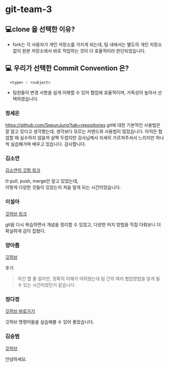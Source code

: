 # git-team-3

## 💻clone 을 선택한 이유?

- fork는 각 사용자가 개인 저장소를 가지게 되는데, 팀 내에서는 별도의 개인 저장소 없이 원본 저장소에서 바로 작업하는 것이 더 효율적이라 판단되었습니다.

## 💻 우리가 선택한 Commit Convention 은?

```
  <type> : <subject>
```

- 팀원들이 변경 사항을 쉽게 이해할 수 있어 협업에 효율적이며, 가독성이 높아서 선택하였습니다.


### 정세은

<https://github.com/SeeunJung?tab=repositories>
git에 대한 기본적인 사용법은 잘 알고 있다고 생각했는데, 생각보다 모르는 커맨드와 사용법이 많았습니다. 아직은 협업할 때 실수하지 않을까 살짝 두렵지만 강사님께서 자세히 가르쳐주셔서 느리지만 하나씩 실습해가며 배우고 있습니다. 감사합니다.

### 김소연

[김소연의 깃헙 링크](https://github.com/soyeon0116)

🤓 pull, push, merge만 알고 있었는데, <br>이렇게 다양한 것들이 있었는지 처음 알게 되는 시간이었습니다.

### 이설아

[깃허브 링크](https://github.com/SNXWXH)

git을 다시 복습하면서 개념을 정리할 수 있었고, 다양한 머지 방법을 직접 다뤄보니 더 확실하게 감이 잡혔다.

### 양아름

[깃허브](https://github.com/Eilleen-yang)

후기

> 하긴 할 줄 알지만, 정확히 이해가 어려웠는데 팀 간의 여러 협업방법을 알게 될 수 있는 시간이었던거 같습니다.

### 정다정

[깃허브 바로가기](https://github.com/daj3on9)

깃허브 명령어들을 실습해볼 수 있어 좋았습니다.


### 김승범

[깃허브](https://github.com/KSeung-B)

안녕하세요.